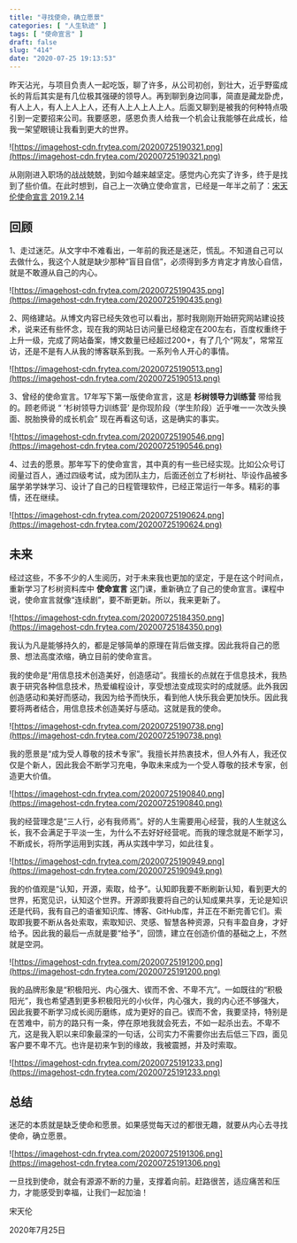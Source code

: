 ```yaml
---
title: "寻找使命，确立愿景"
categories: [ "人生轨迹" ]
tags: [ "使命宣言" ]
draft: false
slug: "414"
date: "2020-07-25 19:13:53"
---
```


昨天沾光，与项目负责人一起吃饭，聊了许多，从公司初创，到壮大，近乎野蛮成长的背后其实是有几位极其强硬的领导人。再到聊到身边同事，简直是藏龙卧虎，有人上人，有人上人上人，还有人上人上人上人。后面又聊到是被我的何种特点吸引到一定要招来公司。我要感恩，感恩负责人给我一个机会让我能够在此成长，给我一架望眼镜让我看到更大的世界。

![https://imagehost-cdn.frytea.com/20200725190321.png](https://imagehost-cdn.frytea.com/20200725190321.png)

从刚刚进入职场的战战兢兢，到如今越来越坚定。感觉内心充实了许多，终于是找到了些价值。在此时想到，自己上一次确立使命宣言，已经是一年半之前了：[宋天伦使命宣言 2019.2.14](https://blog.frytea.com/archives/62/)

## 回顾

1、走过迷茫。从文字中不难看出，一年前的我还是迷茫，慌乱。不知道自己可以去做什么，我这个人就是缺少那种“盲目自信”，必须得到多方肯定才肯放心自信，就是不敢遵从自己的内心。

![https://imagehost-cdn.frytea.com/20200725190435.png](https://imagehost-cdn.frytea.com/20200725190435.png)

2、网络建站。从博文内容已经失效也可以看出，那时我刚刚开始研究网站建设技术，说来还有些怀念，现在我的网站日访问量已经稳定在200左右，百度权重终于上升一级，完成了网站备案，博文数量已经超过200+，有了几个“网友”，常常互访，还是不是有人从我的博客联系到我。一系列令人开心的事情。

![https://imagehost-cdn.frytea.com/20200725190513.png](https://imagehost-cdn.frytea.com/20200725190513.png)

3、曾经的使命宣言。17年写下第一版使命宣言，这是 **杉树领导力训练营** 带给我的。顾老师说 “ ‘杉树领导力训练营’ 是你现阶段（学生阶段）近乎唯一一次改头换面、脱胎换骨的成长机会” 现在再看这句话，这是确实的事实。

![https://imagehost-cdn.frytea.com/20200725190546.png](https://imagehost-cdn.frytea.com/20200725190546.png)

4、过去的愿景。那年写下的使命宣言，其中真的有一些已经实现。比如公众号订阅量过百人，通过四级考试，成为团队主力，后面还创立了杉树社、毕设作品被多届学弟学妹学习、设计了自己的日程管理软件，已经正常运行一年多。精彩的事情，还在继续。

![https://imagehost-cdn.frytea.com/20200725190624.png](https://imagehost-cdn.frytea.com/20200725190624.png)

## 未来

经过这些，不多不少的人生阅历，对于未来我也更加的坚定，于是在这个时间点，重新学习了杉树资料库中 **使命宣言** 这门课，重新确立了自己的使命宣言。课程中说，使命宣言就像“连续剧”，要不断更新。所以，我来更新了。

![https://imagehost-cdn.frytea.com/20200725184350.png](https://imagehost-cdn.frytea.com/20200725184350.png)

我认为凡是能够持久的，都是足够简单的原理在背后做支撑。因此我将自己的愿景、想法高度浓缩，确立目前的使命宣言。

我的使命是“用信息技术创造美好，创造感动”。我擅长的点就在于信息技术，我热衷于研究各种信息技术，热爱编程设计，享受想法变成现实时的成就感。此外我因创造感动和美好而感动，我因为给予而快乐，看到他人快乐我会更加快乐。因此我要将两者结合，用信息技术创造美好与感动。这就是我的使命。

![https://imagehost-cdn.frytea.com/20200725190738.png](https://imagehost-cdn.frytea.com/20200725190738.png)

我的愿景是“成为受人尊敬的技术专家”。我擅长并热衷技术，但人外有人，我还仅仅是个新人，因此我会不断学习充电，争取未来成为一个受人尊敬的技术专家，创造更大价值。

![https://imagehost-cdn.frytea.com/20200725190840.png](https://imagehost-cdn.frytea.com/20200725190840.png)

我的经营理念是“三人行，必有我师焉”。好的人生需要用心经营，我的人生就这么长，我不会满足于平淡一生，为什么不去好好经营呢。而我的理念就是不断学习，不断成长，将所学运用到实践，再从实践中学习，如此往复。

![https://imagehost-cdn.frytea.com/20200725190949.png](https://imagehost-cdn.frytea.com/20200725190949.png)

我的价值观是“认知，开源，索取，给予”。认知即我要不断刷新认知，看到更大的世界，拓宽见识，认知这个世界。开源即我要将自己的认知成果共享，无论是知识还是代码，我有自己的语雀知识库、博客、GitHub库，并正在不断完善它们。索取即我要不断从各处索取，索取知识、灵感、智慧各种资源，只有丰盈自身，才好给予。因此我的最后一点就是要“给予”，回馈，建立在创造价值的基础之上，不然就是空洞。

![https://imagehost-cdn.frytea.com/20200725191200.png](https://imagehost-cdn.frytea.com/20200725191200.png)

我的品牌形象是“积极阳光、内心强大、锲而不舍、不卑不亢”。一如既往的“积极阳光”，我也希望遇到更多积极阳光的小伙伴，内心强大，我的内心还不够强大，因此我要不断学习成长阅历磨练，成为更好的自己。锲而不舍，我要坚持，特别是在苦难中，前方的路只有一条，停在原地我就会死去，不如一起杀出去。不卑不亢，这是我入职以来印象最深的一句话，公司实力不需要你出去后低三下四，面见客户要不卑不亢。也许是初来乍到的缘故，我被震撼，并及时索取。

![https://imagehost-cdn.frytea.com/20200725191233.png](https://imagehost-cdn.frytea.com/20200725191233.png)

## 总结

迷茫的本质就是缺乏使命和愿景。如果感觉每天过的都很无趣，就要从内心去寻找使命，确立愿景。

![https://imagehost-cdn.frytea.com/20200725191306.png](https://imagehost-cdn.frytea.com/20200725191306.png)

一旦找到使命，就会有源源不断的力量，支撑着向前。赶路很苦，适应痛苦和压力，才能感受到幸福，让我们一起加油！

宋天伦

2020年7月25日